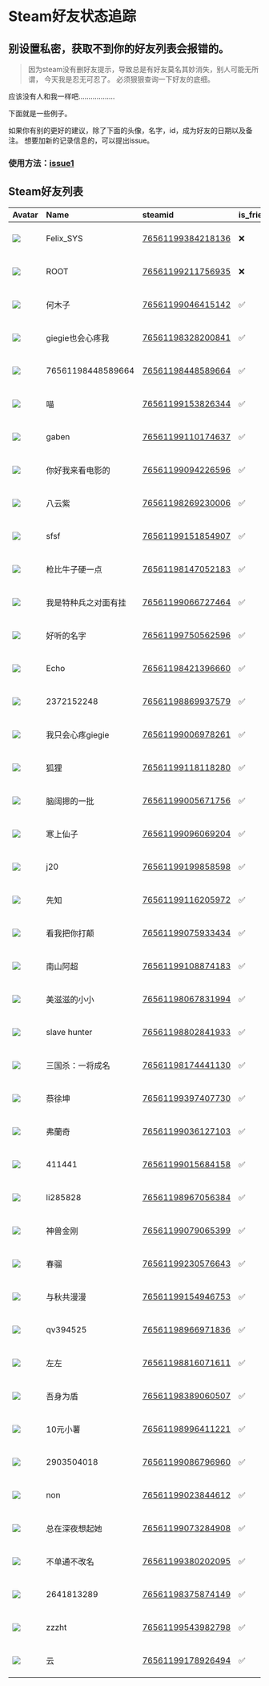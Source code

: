 # Steam好友状态追踪
## 别设置私密，获取不到你的好友列表会报错的。

> 因为steam没有删好友提示，导致总是有好友莫名其妙消失，别人可能无所谓，
> 今天我是忍无可忍了。 必须狠狠查询一下好友的底细。

应该没有人和我一样吧………………

下面就是一些例子。

如果你有别的更好的建议，除了下面的头像，名字，id，成为好友的日期以及备注。 想要加新的记录信息的，可以提出issue。

### 使用方法：[issue1](https://github.com/systemannounce/SteamFriends/issues/1)

## Steam好友列表

| Avatar                                                                            | Name              | steamid                                                                     | is_friend   | BFD                 | Remark   | removed_time        |
|:----------------------------------------------------------------------------------|:------------------|:----------------------------------------------------------------------------|:------------|:--------------------|:---------|:--------------------|
| ![](https://avatars.steamstatic.com/d41abd4be0b3769e1919802da758591a11639b13.jpg) | Felix_SYS         | [76561199384218136](https://steamcommunity.com/profiles/76561199384218136/) | ❌           | 2022-08-14 01:06:38 |          | 2025-03-08 19:33:42 |
| ![](https://avatars.steamstatic.com/ef15d4fa577672454e11c4dc5fbfa9fc71722ede.jpg) | ROOT              | [76561199211756935](https://steamcommunity.com/profiles/76561199211756935/) | ❌           | 2021-10-02 11:23:03 |          | 2025-03-08 19:33:42 |
| ![](https://avatars.steamstatic.com/221b00520b9ad4fbe621fde8c4a11180c61aeb03.jpg) | 何木子               | [76561199046415142](https://steamcommunity.com/profiles/76561199046415142/) | ✅           | 2023-01-22 01:17:40 |          |                     |
| ![](https://avatars.steamstatic.com/1fa5a8e8c78df5e7fbe6cf822570211d6dbd07c0.jpg) | giegie也会心疼我       | [76561198328200841](https://steamcommunity.com/profiles/76561198328200841/) | ✅           | 2021-01-10 09:57:23 |          |                     |
| ![](https://avatars.steamstatic.com/fef49e7fa7e1997310d705b2a6158ff8dc1cdfeb.jpg) | 76561198448589664 | [76561198448589664](https://steamcommunity.com/profiles/76561198448589664/) | ✅           | 2023-04-19 16:59:18 |          |                     |
| ![](https://avatars.steamstatic.com/978931ff2d774c665a91b9fa83c8a6a8666dca91.jpg) | 喵                 | [76561199153826344](https://steamcommunity.com/profiles/76561199153826344/) | ✅           | 2021-04-01 14:23:34 |          |                     |
| ![](https://avatars.steamstatic.com/cb647503d78bab024914cc6c6570563212b975fb.jpg) | gaben             | [76561199110174637](https://steamcommunity.com/profiles/76561199110174637/) | ✅           | 2022-02-02 12:46:23 |          |                     |
| ![](https://avatars.steamstatic.com/fef49e7fa7e1997310d705b2a6158ff8dc1cdfeb.jpg) | 你好我来看电影的          | [76561199094226596](https://steamcommunity.com/profiles/76561199094226596/) | ✅           | 2020-10-03 02:25:11 |          |                     |
| ![](https://avatars.steamstatic.com/6e322684240a51a996d62552d2ca18b6d1e4d14b.jpg) | 八云紫               | [76561198269230006](https://steamcommunity.com/profiles/76561198269230006/) | ✅           | 2020-10-01 14:51:22 |          |                     |
| ![](https://avatars.steamstatic.com/b7063f8d017e816cfb6f0a9ac6bf405c09d11698.jpg) | sfsf              | [76561199151854907](https://steamcommunity.com/profiles/76561199151854907/) | ✅           | 2022-10-22 15:16:12 |          |                     |
| ![](https://avatars.steamstatic.com/2d2b810b254b020f2684c7926c8dce9710a4569c.jpg) | 枪比牛子硬一点           | [76561198147052183](https://steamcommunity.com/profiles/76561198147052183/) | ✅           | 2022-02-13 07:24:25 |          |                     |
| ![](https://avatars.steamstatic.com/c0e0a436975b9c79a1c26fb65f1e09dcfddbc5cc.jpg) | 我是特种兵之对面有挂        | [76561199066727464](https://steamcommunity.com/profiles/76561199066727464/) | ✅           | 2021-05-09 05:29:16 |          |                     |
| ![](https://avatars.steamstatic.com/a0237ccadf449e5ceb7fb83be210a03a93a96028.jpg) | 好听的名字             | [76561199750562596](https://steamcommunity.com/profiles/76561199750562596/) | ✅           | 2024-08-28 11:08:58 |          |                     |
| ![](https://avatars.steamstatic.com/f7cf20bee9957077e14ecada6160250188732d92.jpg) | Echo              | [76561198421396660](https://steamcommunity.com/profiles/76561198421396660/) | ✅           | 2023-12-02 07:07:05 |          |                     |
| ![](https://avatars.steamstatic.com/fef49e7fa7e1997310d705b2a6158ff8dc1cdfeb.jpg) | 2372152248        | [76561198869937579](https://steamcommunity.com/profiles/76561198869937579/) | ✅           | 2021-07-05 05:08:09 |          |                     |
| ![](https://avatars.steamstatic.com/950f9f3147d4c8530a5072825d01c34ee3f1afa1.jpg) | 我只会心疼giegie       | [76561199006978261](https://steamcommunity.com/profiles/76561199006978261/) | ✅           | 2021-01-11 10:45:29 |          |                     |
| ![](https://avatars.steamstatic.com/8ced5a16d8dc30efea2665bc5b827e0dcb08c15f.jpg) | 狐狸                | [76561199118118280](https://steamcommunity.com/profiles/76561199118118280/) | ✅           | 2021-05-31 15:35:00 |          |                     |
| ![](https://avatars.steamstatic.com/776e9111a85968fbaf5f70b73df80702485bb8fa.jpg) | 脑阔摁的一批            | [76561199005671756](https://steamcommunity.com/profiles/76561199005671756/) | ✅           | 2022-11-09 11:09:47 |          |                     |
| ![](https://avatars.steamstatic.com/f7009ab4071f1f2a6d28a2b112a76b824240bd5a.jpg) | 寒上仙子              | [76561199096069204](https://steamcommunity.com/profiles/76561199096069204/) | ✅           | 2021-05-22 19:21:18 |          |                     |
| ![](https://avatars.steamstatic.com/b5f3c4a341d0f26c638b9d3a625ca1263d9d3665.jpg) | j20               | [76561199199858598](https://steamcommunity.com/profiles/76561199199858598/) | ✅           | 2022-10-22 15:07:18 |          |                     |
| ![](https://avatars.steamstatic.com/29d87554fe04873fa7c488a70040e845bc1b0347.jpg) | 先知                | [76561199116205972](https://steamcommunity.com/profiles/76561199116205972/) | ✅           | 2021-04-18 13:41:53 |          |                     |
| ![](https://avatars.steamstatic.com/79b3d78b82986bfb637b3ab811ae197df5dde10e.jpg) | 看我把你打颠            | [76561199075933434](https://steamcommunity.com/profiles/76561199075933434/) | ✅           | 2022-11-13 07:39:56 |          |                     |
| ![](https://avatars.steamstatic.com/a12d1f70a8e5523709c157e98687ef833f417286.jpg) | 南山阿超              | [76561199108874183](https://steamcommunity.com/profiles/76561199108874183/) | ✅           | 2020-12-20 15:44:31 |          |                     |
| ![](https://avatars.steamstatic.com/7e31096cc6ae611fc87ae279ce06ff78c63faa7d.jpg) | 美滋滋的小小            | [76561198067831994](https://steamcommunity.com/profiles/76561198067831994/) | ✅           | 2021-05-09 09:22:18 |          |                     |
| ![](https://avatars.steamstatic.com/725bd88a2eeb4dba2013849d2513495c3ec92828.jpg) | slave hunter      | [76561198802841933](https://steamcommunity.com/profiles/76561198802841933/) | ✅           | 2021-03-03 15:20:45 |          |                     |
| ![](https://avatars.steamstatic.com/d8216f589826e2ad489abe601d23a543aa390c9b.jpg) | 三国杀：一将成名          | [76561198174441130](https://steamcommunity.com/profiles/76561198174441130/) | ✅           | 2021-04-18 13:40:52 |          |                     |
| ![](https://avatars.steamstatic.com/19c6fa0ba96030c8cc25130dca324362ee965212.jpg) | 蔡徐坤               | [76561199397407730](https://steamcommunity.com/profiles/76561199397407730/) | ✅           | 2025-02-08 16:39:06 |          |                     |
| ![](https://avatars.steamstatic.com/d84d56b37bb698158830696b3bef366e16777271.jpg) | 弗蘭奇               | [76561199036127103](https://steamcommunity.com/profiles/76561199036127103/) | ✅           | 2023-05-07 23:43:09 |          |                     |
| ![](https://avatars.steamstatic.com/7967ed1b90ae9f65255bc202b474ba5b4097d32c.jpg) | 411441            | [76561199015684158](https://steamcommunity.com/profiles/76561199015684158/) | ✅           | 2020-09-28 14:19:37 |          |                     |
| ![](https://avatars.steamstatic.com/cbc910b68a51cfb6b2824ef6f0039b3415b3c7ac.jpg) | li285828          | [76561198967056384](https://steamcommunity.com/profiles/76561198967056384/) | ✅           | 2021-06-25 14:55:15 |          |                     |
| ![](https://avatars.steamstatic.com/4f91279201a2b61d34aa9a9212a51dfeb46b719b.jpg) | 神兽金刚              | [76561199079065399](https://steamcommunity.com/profiles/76561199079065399/) | ✅           | 2020-09-26 08:02:23 |          |                     |
| ![](https://avatars.steamstatic.com/fef49e7fa7e1997310d705b2a6158ff8dc1cdfeb.jpg) | 春骝                | [76561199230576643](https://steamcommunity.com/profiles/76561199230576643/) | ✅           | 2023-05-08 01:50:20 |          |                     |
| ![](https://avatars.steamstatic.com/14bf1f0db1f352d5c705674ea558d6754ab0bd90.jpg) | 与秋共漫漫             | [76561199154946753](https://steamcommunity.com/profiles/76561199154946753/) | ✅           | 2021-04-06 13:51:40 |          |                     |
| ![](https://avatars.steamstatic.com/cbc910b68a51cfb6b2824ef6f0039b3415b3c7ac.jpg) | qv394525          | [76561198966971836](https://steamcommunity.com/profiles/76561198966971836/) | ✅           | 2021-08-22 15:38:44 |          |                     |
| ![](https://avatars.steamstatic.com/6203c61a1b699498a043651a03b1caf0686099de.jpg) | 左左                | [76561198816071611](https://steamcommunity.com/profiles/76561198816071611/) | ✅           | 2021-01-12 05:55:26 |          |                     |
| ![](https://avatars.steamstatic.com/fef49e7fa7e1997310d705b2a6158ff8dc1cdfeb.jpg) | 吾身为盾              | [76561198389060507](https://steamcommunity.com/profiles/76561198389060507/) | ✅           | 2025-02-08 17:03:58 |          |                     |
| ![](https://avatars.steamstatic.com/dd21e68821200da83b0c093672443dad5b56e017.jpg) | 10元小薯             | [76561198996411221](https://steamcommunity.com/profiles/76561198996411221/) | ✅           | 2021-07-09 05:11:42 |          |                     |
| ![](https://avatars.steamstatic.com/fef49e7fa7e1997310d705b2a6158ff8dc1cdfeb.jpg) | 2903504018        | [76561199086796960](https://steamcommunity.com/profiles/76561199086796960/) | ✅           | 2021-02-23 07:19:25 |          |                     |
| ![](https://avatars.steamstatic.com/e4663e578d1bef5e6e1eb5100e0f0dd05386f57f.jpg) | non               | [76561199023844612](https://steamcommunity.com/profiles/76561199023844612/) | ✅           | 2023-12-01 14:02:23 |          |                     |
| ![](https://avatars.steamstatic.com/fef49e7fa7e1997310d705b2a6158ff8dc1cdfeb.jpg) | 总在深夜想起她           | [76561199073284908](https://steamcommunity.com/profiles/76561199073284908/) | ✅           | 2020-10-02 12:15:30 |          |                     |
| ![](https://avatars.steamstatic.com/79ffb5ad2be014bb533dd48705b5994a8584ed4a.jpg) | 不单通不改名            | [76561199380202095](https://steamcommunity.com/profiles/76561199380202095/) | ✅           | 2023-05-07 00:59:50 |          |                     |
| ![](https://avatars.steamstatic.com/794e8294ce971344a2038cbb3273e7963452d059.jpg) | 2641813289        | [76561198375874149](https://steamcommunity.com/profiles/76561198375874149/) | ✅           | 2025-01-18 16:16:13 |          |                     |
| ![](https://avatars.steamstatic.com/32147e394a8acc031041b0bdebca7e8b51f45e59.jpg) | zzzht             | [76561199543982798](https://steamcommunity.com/profiles/76561199543982798/) | ✅           | 2023-12-01 12:44:14 |          |                     |
| ![](https://avatars.steamstatic.com/fef49e7fa7e1997310d705b2a6158ff8dc1cdfeb.jpg) | 云                 | [76561199178926494](https://steamcommunity.com/profiles/76561199178926494/) | ✅           | 2023-05-04 17:46:49 |          |                     |